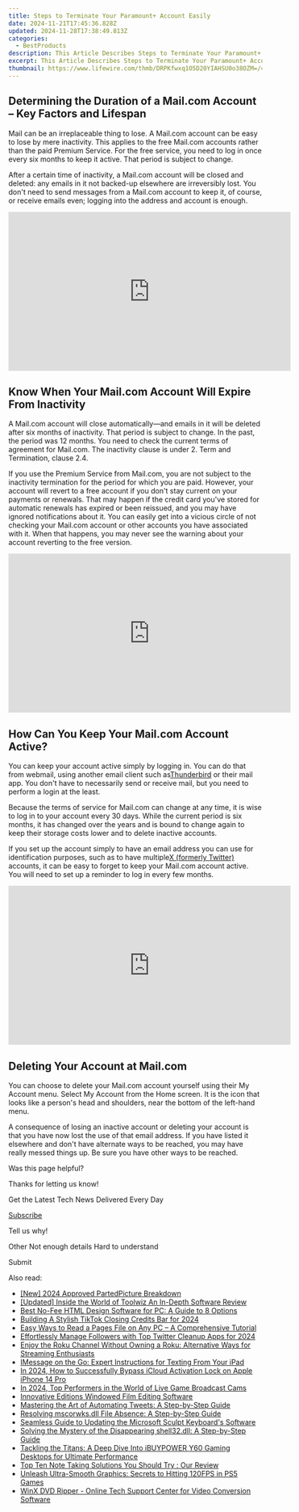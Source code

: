 ```yaml
---
title: Steps to Terminate Your Paramount+ Account Easily
date: 2024-11-21T17:45:36.828Z
updated: 2024-11-28T17:38:49.813Z
categories:
  - BestProducts
description: This Article Describes Steps to Terminate Your Paramount+ Account Easily
excerpt: This Article Describes Steps to Terminate Your Paramount+ Account Easily
thumbnail: https://www.lifewire.com/thmb/DRPKfwxq1O5D20YIAHSU0o38OZM=/400x300/filters:no_upscale():max_bytes(150000):strip_icc():format(webp)/001_how-to-cancel-paramount-plus-908b2e919d7a49d180fe50992382749a.jpg
---
```


## Determining the Duration of a Mail.com Account – Key Factors and Lifespan
 Mail can be an irreplaceable thing to lose. A Mail.com account can be easy to lose by mere inactivity. This applies to the free Mail.com accounts rather than the paid Premium Service. For the free service, you need to log in once every six months to keep it active. That period is subject to change.

 After a certain time of inactivity, a Mail.com account will be closed and deleted: any emails in it not backed-up elsewhere are irreversibly lost. You don't need to send messages from a Mail.com account to keep it, of course, or receive emails even; logging into the address and account is enough.

<!-- affiliate ads begin -->
<iframe width="560" height="315" src="https://www.youtube.com/embed/iOVkXoUxLf4?si=QfC18T2cb5OkiaXo&autoplay=1" title="YouTube video player" frameborder="0" allow="accelerometer; autoplay; clipboard-write; encrypted-media; gyroscope; picture-in-picture; web-share" referrerpolicy="strict-origin-when-cross-origin" allowfullscreen></iframe>
<!-- affiliate ads end -->

## Know When Your Mail.com Account Will Expire From Inactivity

 A Mail.com account will close automatically—and emails in it will be deleted after six months of inactivity. That period is subject to change. In the past, the period was 12 months. You need to check the current terms of agreement for Mail.com. The inactivity clause is under 2\. Term and Termination, clause 2.4.

 If you use the Premium Service from Mail.com, you are not subject to the inactivity termination for the period for which you are paid. However, your account will revert to a free account if you don't stay current on your payments or renewals. That may happen if the credit card you've stored for automatic renewals has expired or been reissued, and you may have ignored notifications about it. You can easily get into a vicious circle of not checking your Mail.com account or other accounts you have associated with it. When that happens, you may never see the warning about your account reverting to the free version.

<!-- affiliate ads begin -->
<iframe width="560" height="315" src="https://www.youtube.com/embed/MHafwnWSEQk?si=rejNVNpJZH2SqNLy&autoplay=1" title="YouTube video player" frameborder="0" allow="accelerometer; autoplay; clipboard-write; encrypted-media; gyroscope; picture-in-picture; web-share" referrerpolicy="strict-origin-when-cross-origin" allowfullscreen></iframe>
<!-- affiliate ads end -->

## How Can You Keep Your Mail.com Account Active?

 You can keep your account active simply by logging in. You can do that from webmail, using another email client such as[Thunderbird](https://www.lifewire.com/mozilla-thunderbird-review-1173071) or their mail app. You don't have to necessarily send or receive mail, but you need to perform a login at the least.

 Because the terms of service for Mail.com can change at any time, it is wise to log in to your account every 30 days. While the current period is six months, it has changed over the years and is bound to change again to keep their storage costs lower and to delete inactive accounts.

 If you set up the account simply to have an email address you can use for identification purposes, such as to have multiple[X (formerly Twitter)](https://www.lifewire.com/what-exactly-is-twitter-2483331) accounts, it can be easy to forget to keep your Mail.com account active. You will need to set up a reminder to log in every few months.

<!-- affiliate ads begin -->
<iframe width="560" height="315" src="https://www.youtube.com/embed/c1yHj02oP3w?si=mwi3FyP0p68gkBqV&autoplay=1" title="YouTube video player" frameborder="0" allow="accelerometer; autoplay; clipboard-write; encrypted-media; gyroscope; picture-in-picture; web-share" referrerpolicy="strict-origin-when-cross-origin" allowfullscreen></iframe>
<!-- affiliate ads end -->

## Deleting Your Account at Mail.com

 You can choose to delete your Mail.com account yourself using their My Account menu. Select My Account from the Home screen. It is the icon that looks like a person's head and shoulders, near the bottom of the left-hand menu.

 A consequence of losing an inactive account or deleting your account is that you have now lost the use of that email address. If you have listed it elsewhere and don't have alternate ways to be reached, you may have really messed things up. Be sure you have other ways to be reached.

Was this page helpful?

Thanks for letting us know!

 Get the Latest Tech News Delivered Every Day

[Subscribe](https://www.lifewire.com/#)

Tell us why!

 Other  Not enough details  Hard to understand

 Submit

<ins class="adsbygoogle"
     style="display:block"
     data-ad-format="autorelaxed"
     data-ad-client="ca-pub-7571918770474297"
     data-ad-slot="1223367746"></ins>

<ins class="adsbygoogle"
     style="display:block"
     data-ad-client="ca-pub-7571918770474297"
     data-ad-slot="8358498916"
     data-ad-format="auto"
     data-full-width-responsive="true"></ins>

<span class="atpl-alsoreadstyle">Also read:</span>
<div><ul>
<li><a href="https://screen-recording.techidaily.com/new-2024-approved-partedpicture-breakdown/"><u>[New] 2024 Approved PartedPicture Breakdown</u></a></li>
<li><a href="https://extra-guidance.techidaily.com/updated-inside-the-world-of-toolwiz-an-in-depth-software-review/"><u>[Updated] Inside the World of Toolwiz An In-Depth Software Review</u></a></li>
<li><a href="https://techtrends.techidaily.com/best-no-fee-html-design-software-for-pc-a-guide-to-8-options/"><u>Best No-Fee HTML Design Software for PC: A Guide to 8 Options</u></a></li>
<li><a href="https://tiktok-clips.techidaily.com/building-a-stylish-tiktok-closing-credits-bar-for-2024/"><u>Building A Stylish TikTok Closing Credits Bar for 2024</u></a></li>
<li><a href="https://techtrends.techidaily.com/easy-ways-to-read-a-pages-file-on-any-pc-a-comprehensive-tutorial/"><u>Easy Ways to Read a Pages File on Any PC – A Comprehensive Tutorial</u></a></li>
<li><a href="https://twitter-videos.techidaily.com/effortlessly-manage-followers-with-top-twitter-cleanup-apps-for-2024/"><u>Effortlessly Manage Followers with Top Twitter Cleanup Apps for 2024</u></a></li>
<li><a href="https://techtrends.techidaily.com/enjoy-the-roku-channel-without-owning-a-roku-alternative-ways-for-streaming-enthusiasts/"><u>Enjoy the Roku Channel Without Owning a Roku: Alternative Ways for Streaming Enthusiasts</u></a></li>
<li><a href="https://techtrends.techidaily.com/imessage-on-the-go-expert-instructions-for-texting-from-your-ipad/"><u>IMessage on the Go: Expert Instructions for Texting From Your iPad</u></a></li>
<li><a href="https://activate-lock.techidaily.com/in-2024-how-to-successfully-bypass-icloud-activation-lock-on-apple-iphone-14-pro-by-drfone-ios/"><u>In 2024, How to Successfully Bypass iCloud Activation Lock on Apple iPhone 14 Pro</u></a></li>
<li><a href="https://video-capture.techidaily.com/in-2024-top-performers-in-the-world-of-live-game-broadcast-cams/"><u>In 2024, Top Performers in the World of Live Game Broadcast Cams</u></a></li>
<li><a href="https://fox-info.techidaily.com/innovative-editions-windowed-film-editing-software/"><u>Innovative Editions Windowed Film Editing Software</u></a></li>
<li><a href="https://techtrends.techidaily.com/mastering-the-art-of-automating-tweets-a-step-by-step-guide/"><u>Mastering the Art of Automating Tweets: A Step-by-Step Guide</u></a></li>
<li><a href="https://techtrends.techidaily.com/resolving-mscorwksdll-file-absence-a-step-by-step-guide/"><u>Resolving mscorwks.dll File Absence: A Step-by-Step Guide</u></a></li>
<li><a href="https://win-dash.techidaily.com/seamless-guide-to-updating-the-microsoft-sculpt-keyboards-software/"><u>Seamless Guide to Updating the Microsoft Sculpt Keyboard's Software</u></a></li>
<li><a href="https://techtrends.techidaily.com/solving-the-mystery-of-the-disappearing-shell32dll-a-step-by-step-guide/"><u>Solving the Mystery of the Disappearing shell32.dll: A Step-by-Step Guide</u></a></li>
<li><a href="https://hardware-updates.techidaily.com/tackling-the-titans-a-deep-dive-into-ibuypower-y60-gaming-desktops-for-ultimate-performance/"><u>Tackling the Titans: A Deep Dive Into iBUYPOWER Y60 Gaming Desktops for Ultimate Performance</u></a></li>
<li><a href="https://techtrends.techidaily.com/top-ten-note-taking-solutions-you-should-try-our-review/"><u>Top Ten Note Taking Solutions You Should Try : Our Review</u></a></li>
<li><a href="https://techtrends.techidaily.com/unleash-ultra-smooth-graphics-secrets-to-hitting-120fps-in-ps5-games/"><u>Unleash Ultra-Smooth Graphics: Secrets to Hitting 120FPS in PS5 Games</u></a></li>
<li><a href="https://some-knowledge.techidaily.com/winx-dvd-ripper-online-tech-support-center-for-video-conversion-software/"><u>WinX DVD Ripper - Online Tech Support Center for Video Conversion Software</u></a></li>
</ul></div>

